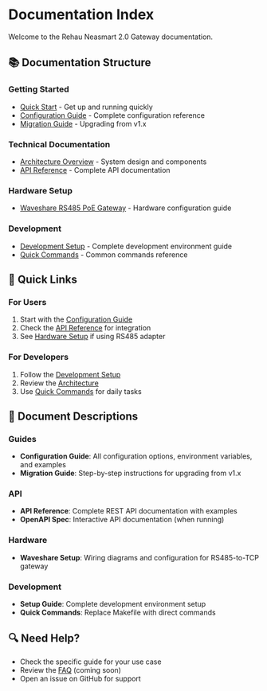 # Documentation Index

Welcome to the Rehau Neasmart 2.0 Gateway documentation.

## 📚 Documentation Structure

### Getting Started

- [Quick Start](../README.md) - Get up and running quickly
- [Configuration Guide](guides/CONFIGURATION.md) - Complete configuration reference
- [Migration Guide](guides/MIGRATION.md) - Upgrading from v1.x

### Technical Documentation

- [Architecture Overview](ARCHITECTURE.md) - System design and components
- [API Reference](api/README.md) - Complete API documentation

### Hardware Setup

- [Waveshare RS485 PoE Gateway](hardware/WAVESHARE_SETUP.md) - Hardware configuration guide

### Development

- [Development Setup](development/SETUP.md) - Complete development environment guide
- [Quick Commands](development/QUICKSTART.md) - Common commands reference

## 🎯 Quick Links

### For Users

1. Start with the [Configuration Guide](guides/CONFIGURATION.md)
2. Check the [API Reference](api/README.md) for integration
3. See [Hardware Setup](hardware/WAVESHARE_SETUP.md) if using RS485 adapter

### For Developers

1. Follow the [Development Setup](development/SETUP.md)
2. Review the [Architecture](ARCHITECTURE.md)
3. Use [Quick Commands](development/QUICKSTART.md) for daily tasks

## 📖 Document Descriptions

### Guides

- **Configuration Guide**: All configuration options, environment variables, and examples
- **Migration Guide**: Step-by-step instructions for upgrading from v1.x

### API

- **API Reference**: Complete REST API documentation with examples
- **OpenAPI Spec**: Interactive API documentation (when running)

### Hardware

- **Waveshare Setup**: Wiring diagrams and configuration for RS485-to-TCP gateway

### Development

- **Setup Guide**: Complete development environment setup
- **Quick Commands**: Replace Makefile with direct commands

## 🔍 Need Help?

- Check the specific guide for your use case
- Review the [FAQ](guides/FAQ.md) (coming soon)
- Open an issue on GitHub for support
